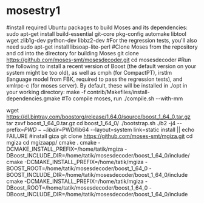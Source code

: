# mosestry1
#install required Ubuntu packages to build Moses and its dependencies:
sudo apt-get install build-essential git-core pkg-config automake libtool wget zlib1g-dev python-dev libbz2-dev
#For the regression tests, you'll also need
sudo apt-get install libsoap-lite-perl
#Clone Moses from the repository and cd into the directory for building Moses
git clone https://github.com/moses-smt/mosesdecoder.git
cd mosesdecoder
#Run the following to install a recent version of Boost (the default version on your system might be too old), as well as cmph (for CompactPT), irstlm (language model from FBK, required to pass the regression tests), and xmlrpc-c (for moses server). By default, these will be installed in ./opt in your working directory:
make -f contrib/Makefiles/install-dependencies.gmake
#To compile moses, run
./compile.sh --with-mm

 wget https://dl.bintray.com/boostorg/release/1.64.0/source/boost_1_64_0.tar.gz
   tar zxvf boost_1_64_0.tar.gz 
   cd boost_1_64_0/
   ./bootstrap.sh 
   ./b2 -j4 --prefix=$PWD --libdir=$PWD/lib64 --layout=system link=static install || echo FAILURE
#install giza
git clone https://github.com/moses-smt/mgiza.git
cd mgiza
cd mgizaapp/
cmake .
 cmake -DCMAKE_INSTALL_PREFIX=/home/tatik/mgiza -DBoost_INCLUDE_DIR=/home/tatik/mosesdecoder/boost_1_64_0/include/ 
 cmake -DCMAKE_INSTALL_PREFIX=/home/tatik/mgiza -BOOST_ROOT=/home/tatik/mosesdecoder/boost_1_64_0 -BOOST_INCLUDE_DIR=/home/tatik/mosesdecoder/boost_1_64_0/include 
cmake -DCMAKE_INSTALL_PREFIX=/home/tatik/mgiza -DBoost_ROOT=/home/tatik/mosesdecoder/boost_1_64_0 -DBoost_INCLUDE_DIR=/home/tatik/mosesdecoder/boost_1_64_0/include 
